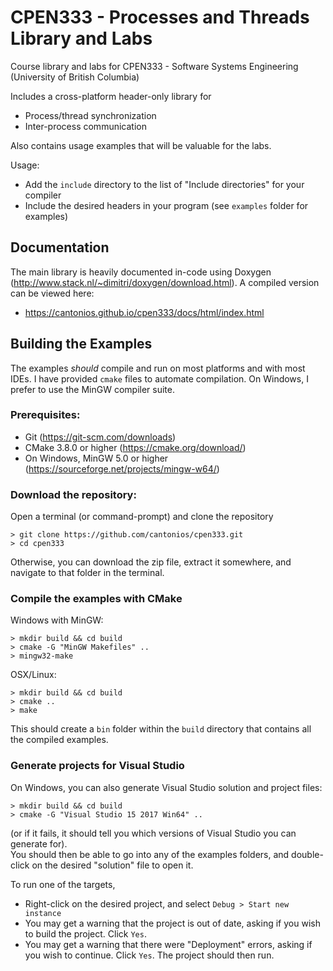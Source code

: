 # CPEN333 - Processes and Threads Library and Labs

Course library and labs for CPEN333 - Software Systems Engineering (University of British Columbia)

Includes a cross-platform header-only library for
- Process/thread synchronization
- Inter-process communication

Also contains usage examples that will be valuable for the labs.

Usage:
- Add the `include` directory to the list of "Include directories" for your compiler
- Include the desired headers in your program (see `examples` folder for examples)


## Documentation

The main library is heavily documented in-code using Doxygen (http://www.stack.nl/~dimitri/doxygen/download.html).  A compiled version can be viewed here:
- https://cantonios.github.io/cpen333/docs/html/index.html

## Building the Examples

The examples *should* compile and run on most platforms and with most IDEs.  I have provided `cmake` files to automate compilation.  On Windows, I prefer to use the MinGW compiler suite.

### Prerequisites:
- Git (https://git-scm.com/downloads)
- CMake 3.8.0 or higher (https://cmake.org/download/)
- On Windows, MinGW 5.0 or higher (https://sourceforge.net/projects/mingw-w64/)

### Download the repository:
Open a terminal (or command-prompt) and clone the repository
```
> git clone https://github.com/cantonios/cpen333.git
> cd cpen333
```
Otherwise, you can download the zip file, extract it somewhere, and navigate to that folder in the terminal.

### Compile the examples with CMake
Windows with MinGW:
```
> mkdir build && cd build
> cmake -G "MinGW Makefiles" ..
> mingw32-make
```
OSX/Linux:
```
> mkdir build && cd build
> cmake ..
> make
```
This should create a `bin` folder within the `build` directory that contains all the compiled examples.

### Generate projects for Visual Studio
On Windows, you can also generate Visual Studio solution and project files:
```
> mkdir build && cd build
> cmake -G "Visual Studio 15 2017 Win64" ..
```
(or if it fails, it should tell you which versions of Visual Studio you can generate for).  
You should then be able to go into any of the examples folders, and double-click on the desired "solution" file to open it.

To run one of the targets,
- Right-click on the desired project, and select `Debug > Start new instance`
- You may get a warning that the project is out of date, asking if you wish to build the project.  Click `Yes`.
- You may get a warning that there were "Deployment" errors, asking if you wish to continue.  Click `Yes`.
The project should then run.






